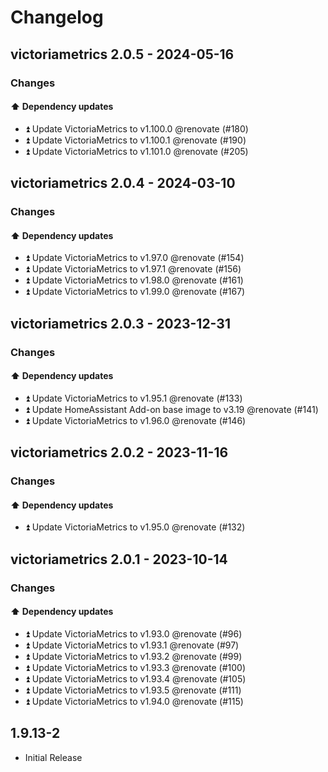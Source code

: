 # Changelog

## victoriametrics 2.0.5 - 2024-05-16

### Changes

#### ⬆️ Dependency updates

- ⏫ Update VictoriaMetrics to v1.100.0 @renovate (#180)
- ⏫ Update VictoriaMetrics to v1.100.1 @renovate (#190)
- ⏫ Update VictoriaMetrics to v1.101.0 @renovate (#205)

## victoriametrics 2.0.4 - 2024-03-10

### Changes

#### ⬆️ Dependency updates

- ⏫ Update VictoriaMetrics to v1.97.0 @renovate (#154)
- ⏫ Update VictoriaMetrics to v1.97.1 @renovate (#156)
- ⏫ Update VictoriaMetrics to v1.98.0 @renovate (#161)
- ⏫ Update VictoriaMetrics to v1.99.0 @renovate (#167)

## victoriametrics 2.0.3 - 2023-12-31

### Changes

#### ⬆️ Dependency updates

- ⏫ Update VictoriaMetrics to v1.95.1 @renovate (#133)
- ⏫ Update HomeAssistant Add-on base image to v3.19 @renovate (#141)
- ⏫ Update VictoriaMetrics to v1.96.0 @renovate (#146)

## victoriametrics 2.0.2 - 2023-11-16

### Changes

#### ⬆️ Dependency updates

- ⏫ Update VictoriaMetrics to v1.95.0 @renovate (#132)

## victoriametrics 2.0.1 - 2023-10-14

### Changes

#### ⬆️ Dependency updates

- ⏫ Update VictoriaMetrics to v1.93.0 @renovate (#96)
- ⏫ Update VictoriaMetrics to v1.93.1 @renovate (#97)
- ⏫ Update VictoriaMetrics to v1.93.2 @renovate (#99)
- ⏫ Update VictoriaMetrics to v1.93.3 @renovate (#100)
- ⏫ Update VictoriaMetrics to v1.93.4 @renovate (#105)
- ⏫ Update VictoriaMetrics to v1.93.5 @renovate (#111)
- ⏫ Update VictoriaMetrics to v1.94.0 @renovate (#115)

## 1.9.13-2

- Initial Release
